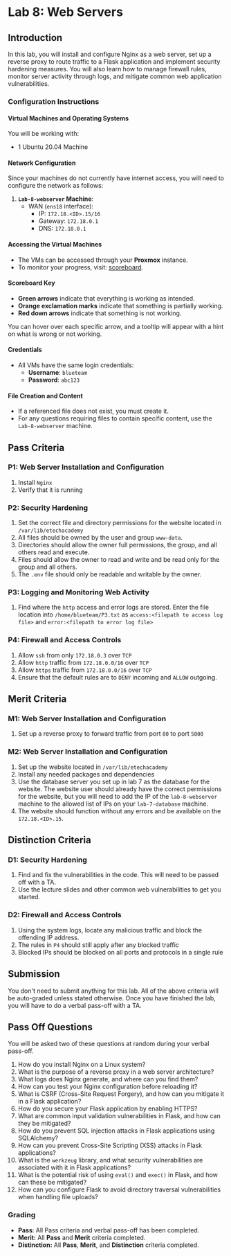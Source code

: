 # Lab 8: Web Servers

## Introduction

In this lab, you will install and configure Nginx as a web server, set up a reverse proxy to route traffic to a Flask application and implement security hardening measures. You will also learn how to manage firewall rules, monitor server activity through logs, and mitigate common web application vulnerabilities.

### Configuration Instructions

#### Virtual Machines and Operating Systems
You will be working with:  
  - 1 Ubuntu 20.04 Machine

#### Network Configuration
Since your machines do not currently have internet access, you will need to configure the network as follows:  

1. **`Lab-8-webserver` Machine**:  
    - WAN (`ens18` interface):  
        - IP: `172.18.<ID>.15/16`  
        - Gateway: `172.18.0.1`  
        - DNS: `172.18.0.1`  

#### **Accessing the Virtual Machines**  
- The VMs can be accessed through your **Proxmox** instance.  
- To monitor your progress, visit: <a href="http://172.18.0.3/lab/8" target="_blank">scoreboard</a>.

#### Scoreboard Key
- **Green arrows** indicate that everything is working as intended.
- **Orange exclamation marks** indicate that something is partially working.
- **Red down arrows** indicate that something is not working.

You can hover over each specific arrow, and a tooltip will appear with a hint on what is wrong or not working.

#### **Credentials**  
- All VMs have the same login credentials:  
  - **Username**: `blueteam`  
  - **Password**: `abc123`  

#### **File Creation and Content**  
- If a referenced file does not exist, you must create it.  
- For any questions requiring files to contain specific content, use the `Lab-8-webserver` machine.  

## Pass Criteria

### P1: Web Server Installation and Configuration
1. Install `Nginx`
1. Verify that it is running

### P2: Security Hardening 
1. Set the correct file and directory permissions for the website located in `/var/lib/etechacademy`
1. All files should be owned by the user and group `www-data`.
1. Directories should allow the owner full permissions, the group, and all others read and execute.
1. Files should allow the owner to read and write and be read only for the group and all others.
1. The `.env` file should only be readable and writable by the owner.

### P3: Logging and Monitoring Web Activity
1. Find where the `http` access and error logs are stored. Enter the file location into `/home/blueteam/P3.txt` as `access:<filepath to access log file>` and `error:<filepath to error log file>`

### P4: Firewall and Access Controls
1. Allow `ssh` from only `172.18.0.3` over `TCP`
1. Allow `http` traffic from `172.18.0.0/16` over `TCP`
1. Allow `https` traffic from `172.18.0.0/16` over `TCP`
1. Ensure that the default rules are to `DENY` incoming and `ALLOW` outgoing.

## Merit Criteria

### M1: Web Server Installation and Configuration

1. Set up a reverse proxy to forward traffic from port `80` to port `5000`

### M2: Web Server Installation and Configuration
1. Set up the website located in `/var/lib/etechacademy`
1. Install any needed packages and dependencies
1. Use the database server you set up in lab 7 as the database for the website. The website user should already have the correct permissions for the website, but you will need to add the IP of the `lab-8-webserver` machine to the allowed list of IPs on your `lab-7-database` machine.
1. The website should function without any errors and be available on the `172.18.<ID>.15`.


## Distinction Criteria

### D1: Security Hardening 
1. Find and fix the vulnerabilities in the code. This will need to be passed off with a TA.
1. Use the lecture slides and other common web vulnerabilities to get you started.

### D2: Firewall and Access Controls
1. Using the system logs, locate any malicious traffic and block the offending IP address.
1. The rules in `P4` should still apply after any blocked traffic
1. Blocked IPs should be blocked on all ports and protocols in a single rule


## Submission

You don't need to submit anything for this lab. All of the above criteria will be auto-graded unless stated otherwise. Once you have finished the lab, you will have to do a verbal pass-off with a TA.

## Pass Off Questions

You will be asked two of these questions at random during your verbal pass-off. 

1. How do you install Nginx on a Linux system?  
1. What is the purpose of a reverse proxy in a web server architecture?  
1. What logs does Nginx generate, and where can you find them?  
1. How can you test your Nginx configuration before reloading it?  
1. What is CSRF (Cross-Site Request Forgery), and how can you mitigate it in a Flask application?  
1. How do you secure your Flask application by enabling HTTPS?  
1. What are common input validation vulnerabilities in Flask, and how can they be mitigated?  
1. How do you prevent SQL injection attacks in Flask applications using SQLAlchemy?  
1. How can you prevent Cross-Site Scripting (XSS) attacks in Flask applications?  
1. What is the `werkzeug` library, and what security vulnerabilities are associated with it in Flask applications?   
1. What is the potential risk of using `eval()` and `exec()` in Flask, and how can these be mitigated?  
1. How can you configure Flask to avoid directory traversal vulnerabilities when handling file uploads?  

### Grading

- **Pass**: All Pass criteria and verbal pass-off has been completed.
- **Merit:** All **Pass** and **Merit** criteria completed.
- **Distinction:** All **Pass**, **Merit**, and **Distinction** criteria completed.